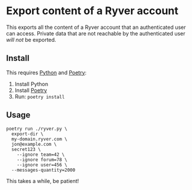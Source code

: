 # Export content of a Ryver account

This exports all the content of a Ryver account that an authenticated user can
access.
Private data that are not reachable by the authenticated user *will not* be
exported.

## Install

This requires [Python](https://www.python.org) and [Poetry](https://python-poetry.org/docs/#installation):

1. Install Python
1. Install [Poetry](https://python-poetry.org/docs/#installation)
1. Run: `poetry install`

## Usage

```
poetry run ./ryver.py \
  export-dir \
  my-domain.ryver.com \
  jon@example.com \
  secret123 \
    --ignore team=42 \
    --ignore forum=78 \
    --ignore user=456 \
  --messages-quantity=2000
```

This takes a while, be patient!
